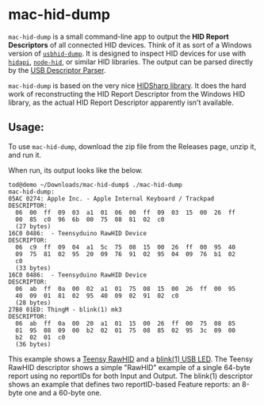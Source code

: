 # mac-hid-dump

`mac-hid-dump` is a small command-line app to output the __HID Report Descriptors__ of all connected HID devices.  Think of it as sort of a Windows version of [`usbhid-dump`](https://github.com/DIGImend/usbhid-dump). It is designed to inspect HID devices for use with [`hidapi`](https://github.com/libusb/hidapi/), [`node-hid`](https://github.com/node-hid/node-hid), or similar HID libraries.  The output can be parsed directly by the [USB Descriptor Parser](https://eleccelerator.com/usbdescreqparser/).


`mac-hid-dump` is based on the very nice [HIDSharp library](https://www.nuget.org/packages/HidSharp/). It does the hard work of reconstructing the HID Report Descriptor from the Windows HID library, as the actual HID Report Descriptor apparently isn't available.

## Usage:

To use `mac-hid-dump`, download the zip file from the Releases page, unzip it, and run it.

When run, its output looks like the below.

```
tod@demo ~/Downloads/mac-hid-dump$ ./mac-hid-dump
mac-hid-dump:
05AC 0274: Apple Inc. - Apple Internal Keyboard / Trackpad
DESCRIPTOR:
  06  00  ff  09  03  a1  01  06  00  ff  09  03  15  00  26  ff
  00  85  c0  96  6b  00  75  08  81  02  c0
  (27 bytes)
16C0 0486:  - Teensyduino RawHID Device
DESCRIPTOR:
  06  c9  ff  09  04  a1  5c  75  08  15  00  26  ff  00  95  40
  09  75  81  02  95  20  09  76  91  02  95  04  09  76  b1  02
  c0
  (33 bytes)
16C0 0486:  - Teensyduino RawHID Device
DESCRIPTOR:
  06  ab  ff  0a  00  02  a1  01  75  08  15  00  26  ff  00  95
  40  09  01  81  02  95  40  09  02  91  02  c0
  (28 bytes)
27B8 01ED: ThingM - blink(1) mk3
DESCRIPTOR:
  06  ab  ff  0a  00  20  a1  01  15  00  26  ff  00  75  08  85
  01  95  08  09  00  b2  02  01  75  08  85  02  95  3c  09  00
  b2  02  01  c0
  (36 bytes)

```

This example shows a
[Teensy RawHID](https://www.pjrc.com/teensy/rawhid.html) and a [blink(1) USB LED](https://blink1.thingm.com/).  The Teensy RawHID descriptor shows a simple "RawHID" example of a single 64-byte report using no reportIDs for both Input and Output. The blink(1) descriptor shows an example that defines two reportID-based Feature reports: an 8-byte one and a 60-byte one.
